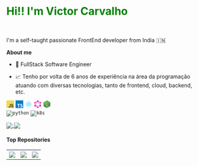 <h1 style="color: green;">Hi!! I'm Victor Carvalho</h1>

<br />

I'm a self-taught passionate FrontEnd developer from India 🇮🇳

**About me**

- 💼 FullStack Software Engineer

- 📈 Tenho por volta de 6 anos de experiência na área da programação atuando com diversas tecnologias, tanto de frontend, cloud, backend, etc.



<code><img height="20" alt="javascript" src="https://raw.githubusercontent.com/github/explore/80688e429a7d4ef2fca1e82350fe8e3517d3494d/topics/javascript/javascript.png"></code>
<code><img height="20" alt="typescript" src="https://raw.githubusercontent.com/github/explore/80688e429a7d4ef2fca1e82350fe8e3517d3494d/topics/typescript/typescript.png"></code>
<code><img height="20" alt="react" src="https://raw.githubusercontent.com/github/explore/80688e429a7d4ef2fca1e82350fe8e3517d3494d/topics/react/react.png"></code>
<code><img height="20" alt="graphql" src="https://raw.githubusercontent.com/github/explore/5c058a388828bb5fde0bcafd4bc867b5bb3f26f3/topics/graphql/graphql.png"></code>
<code><img height="20" alt="nodejs" src="https://raw.githubusercontent.com/github/explore/80688e429a7d4ef2fca1e82350fe8e3517d3494d/topics/nodejs/nodejs.png"></code>    
<code><img height="20" alt="python" src="https://raw.githubusercontent.com/jmnote/z-icons/master/svg/python.svg"></code>
<code><img height="20" alt="k8s" src="https://raw.githubusercontent.com/jmnote/z-icons/master/svg/kubernetes.svg"></code>


<a href="https://github.com/victorocvh/">
  <img height=200 align="center" src="https://github-readme-stats.vercel.app/api?username=victorocvh&show_icons=true&theme=blue-green" />
</a>
<a href="https://github.com/victorocvh/">
  <img height=200 align="center" src="https://github-readme-stats.vercel.app/api/top-langs?username=victorocvh&layout=compact&langs_count=8&theme=blue-green" />
</a>

#### Top Repositories


<table width="100%">
  <tr>
    <td><a href="https://github.com/victorocvh/rabbitmq-lab">
        <img align="center" src="https://github-readme-stats.vercel.app/api/pin/?username=victorocvh&repo=rabbitmq-lab&theme=blue-green" />
      </a></td>
    <td> <a href="https://github.com/victorocvh/daemonset-app">
        <img align="center" src="https://github-readme-stats.vercel.app/api/pin/?username=victorocvh&repo=daemonset-app&theme=blue-green" />
      </a></td>
    <td> <a href="https://github.com/victorocvh/django-lab">
        <img align="center" src="https://github-readme-stats.vercel.app/api/pin/?username=victorocvh&repo=django-lab&theme=blue-green" />
      </a></td>
  </tr>
</table>



<br />
<br />
